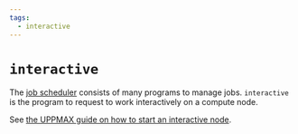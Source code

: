 ```yaml
---
tags:
  - interactive
---
```


# `interactive`

The [job scheduler](../cluster_guides/slurm.md) consists of many
programs to manage jobs.
`interactive` is the program to request to work interactively on
a compute node.

See [the UPPMAX guide on how to start an interactive node](../cluster_guides/start_interactive_node.md).
